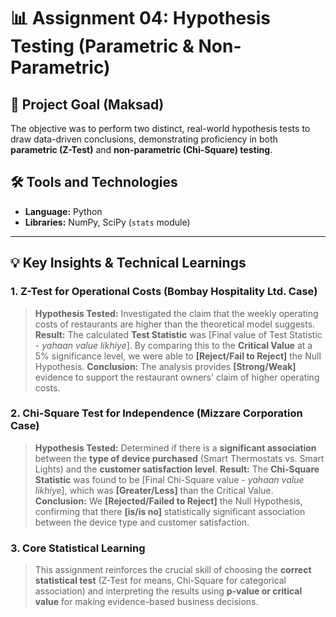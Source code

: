 # 📊 Assignment 04: Hypothesis Testing (Parametric & Non-Parametric)

## 🎯 Project Goal (Maksad)
The objective was to perform two distinct, real-world hypothesis tests to draw data-driven conclusions, demonstrating proficiency in both **parametric (Z-Test)** and **non-parametric (Chi-Square) testing**.

## 🛠️ Tools and Technologies
* **Language:** Python
* **Libraries:** NumPy, SciPy (`stats` module)

---

## 💡 Key Insights & Technical Learnings

### 1. Z-Test for Operational Costs (Bombay Hospitality Ltd. Case)
> **Hypothesis Tested:** Investigated the claim that the weekly operating costs of restaurants are higher than the theoretical model suggests.
> **Result:** The calculated **Test Statistic** was [Final value of Test Statistic - *yahaan value likhiye*]. By comparing this to the **Critical Value** at a 5% significance level, we were able to **[Reject/Fail to Reject]** the Null Hypothesis.
> **Conclusion:** The analysis provides **[Strong/Weak]** evidence to support the restaurant owners' claim of higher operating costs.

### 2. Chi-Square Test for Independence (Mizzare Corporation Case)
> **Hypothesis Tested:** Determined if there is a **significant association** between the **type of device purchased** (Smart Thermostats vs. Smart Lights) and the **customer satisfaction level**.
> **Result:** The **Chi-Square Statistic** was found to be [Final Chi-Square value - *yahaan value likhiye*], which was **[Greater/Less]** than the Critical Value.
> **Conclusion:** We **[Rejected/Failed to Reject]** the Null Hypothesis, confirming that there **[is/is no]** statistically significant association between the device type and customer satisfaction.

### 3. Core Statistical Learning
> This assignment reinforces the crucial skill of choosing the **correct statistical test** (Z-Test for means, Chi-Square for categorical association) and interpreting the results using **p-value or critical value** for making evidence-based business decisions.
